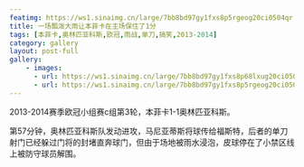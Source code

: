 ```yaml
---
featimg: https://ws1.sinaimg.cn/large/7bb8bd97gy1fxs8p5rgeog20ci0504qr.gif
title: 一场瓢泼大雨让本菲卡在主场保住了1分
tags: [本菲卡,奥林匹亚科斯,欧冠,雨战,单刀,搞笑,2013-2014]
category: gallery
layout: post-full
gallery:
    - images:
      - url: https://ws1.sinaimg.cn/large/7bb8bd97gy1fxs8p68lxug20ci050kjn.gif
      - url: https://ws1.sinaimg.cn/large/7bb8bd97gy1fxs8p5rgeog20ci0504qr.gif
---
```


2013-2014赛季欧冠小组赛c组第3轮，本菲卡1-1奥林匹亚科斯。

第57分钟，奥林匹亚科斯队发动进攻，马尼亚蒂斯将球传给福斯特，后者的单刀射门已经躲过门将的封堵直奔球门，但由于场地被雨水浸泡，皮球停在了小禁区线上被防守球员解围。